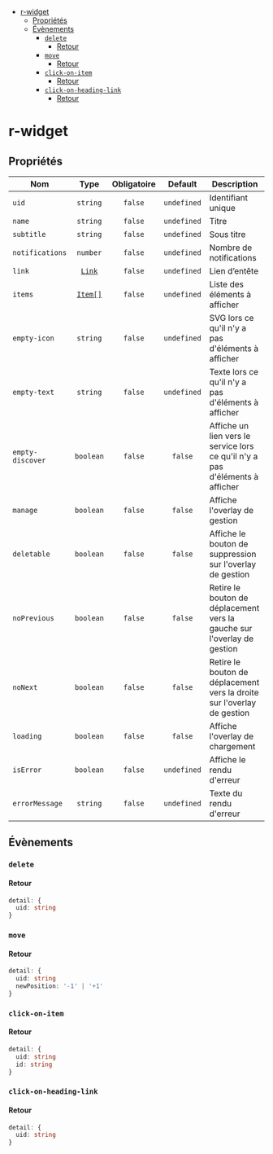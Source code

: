 - [r-widget](#r-widget)
  - [Propriétés](#propriétés)
  - [Évènements](#évènements)
    - [`delete`](#delete)
      - [Retour](#retour)
    - [`move`](#move)
      - [Retour](#retour-1)
    - [`click-on-item`](#click-on-item)
      - [Retour](#retour-2)
    - [`click-on-heading-link`](#click-on-heading-link)
      - [Retour](#retour-3)

# r-widget

## Propriétés

| Nom              |                Type                 | Obligatoire |   Default   | Description                                                                   |
| ---------------- | :---------------------------------: | :---------: | :---------: | ----------------------------------------------------------------------------- |
| `uid`            |              `string`               |   `false`   | `undefined` | Identifiant unique                                                            |
| `name`           |              `string`               |   `false`   | `undefined` | Titre                                                                         |
| `subtitle`       |              `string`               |   `false`   | `undefined` | Sous titre                                                                    |
| `notifications`  |              `number`               |   `false`   | `undefined` | Nombre de notifications                                                       |
| `link`           |  [`Link`](../src/types/LinkType.ts)  |   `false`   | `undefined` | Lien d’entête                                                                 |
| `items`          | [`Item[]`](../src/types/ItemType.ts) |   `false`   | `undefined` | Liste des éléments à afficher                                                 |
| `empty-icon`     |              `string`               |   `false`   | `undefined` | SVG lors ce qu'il n'y a pas d'éléments à afficher                             |
| `empty-text`     |              `string`               |   `false`   | `undefined` | Texte lors ce qu'il n'y a pas d'éléments à afficher                           |
| `empty-discover` |              `boolean`              |   `false`   |   `false`   | Affiche un lien vers le service lors ce qu'il n'y a pas d'éléments à afficher |
| `manage`         |              `boolean`              |   `false`   |   `false`   | Affiche l'overlay de gestion                                                  |
| `deletable`      |              `boolean`              |   `false`   |   `false`   | Affiche le bouton de suppression sur l'overlay de gestion                     |
| `noPrevious`     |              `boolean`              |   `false`   |   `false`   | Retire le bouton de déplacement vers la gauche sur l'overlay de gestion       |
| `noNext`         |              `boolean`              |   `false`   |   `false`   | Retire le bouton de déplacement vers la droite sur l'overlay de gestion       |
| `loading`        |              `boolean`              |   `false`   |   `false`   | Affiche l'overlay de chargement                                               |
| `isError`        |              `boolean`              |   `false`   | `undefined` | Affiche le rendu d'erreur                                                     |
| `errorMessage`   |              `string`               |   `false`   | `undefined` | Texte du rendu d'erreur                                                       |

## Évènements

### `delete`

#### Retour

```ts
detail: {
  uid: string
}
```

### `move`

#### Retour

```ts
detail: {
  uid: string
  newPosition: '-1' | '+1'
}
```

### `click-on-item`

#### Retour

```ts
detail: {
  uid: string
  id: string
}
```

### `click-on-heading-link`

#### Retour

```ts
detail: {
  uid: string
}
```
